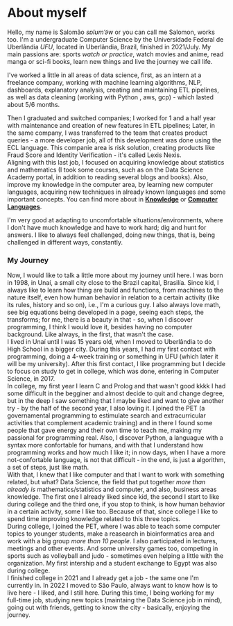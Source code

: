 # About myself

Hello, my name is Salomão *sɐlʊmˈə̃w* or you can call me Salomon, works too. I'm a undergraduate Computer Science by the Universidade Federal de Uberlândia *UFU*, located in Uberlândia, Brazil, finished in 2021/July. My main passions are: sports *watch or practice*, watch movies and anime, read manga or sci-fi books, learn new things and live the journey we call life.

I've worked a little in all areas of data science, first, as an intern at a freelance company, working with machine learning algorithms, NLP, dashboards, explanatory analysis, creating and maintaining ETL pipelines, as well as data cleaning (working with Python , aws, gcp) - which lasted about 5/6 months.

Then I graduated and switched companies; I worked for 1 and a half year with maintenance and creation of new features in ETL pipelines; Later, in the same company, I was transferred to the team that creates product queries - a more developer job, all of this development was done using the ECL language. This companie area is risk solution, creating products like Fraud Score and Identity Verification - it's called Lexis Nexis.\
Aligning with this last job, I focused on acquiring knowledge about statistics and mathematics (I took some courses, such as on the Data Science Academy portal, in addition to reading several blogs and books). Also, improve my knowledge in the computer area, by learning new computer languages, acquiring new techniques in already known languages and some important concepts. You can find more about in [**Knowledge**](https://salomaoalves.github.io/knowledge/) or [**Computer Languages**](https://salomaoalves.github.io/prog_lang/).

I'm very good at adapting to uncomfortable situations/environments, where I don't have much knowledge and have to work hard; dig and hunt for answers. I like to always feel challenged, doing new things, that is, being challenged in different ways, constantly.


### My Journey
Now, I would like to talk a little more about my journey until here. I was born in 1998, in Unaí, a small city close to the Brazil capital, Brasilía. Since kid, I always like to learn how thing are build and functions, from machines to the nature itself, even how human behavior in relation to a certain activity (like its rules, history and so on), i.e., I'm a curious guy. I also always love math, see big equations being developed in a page, seeing each steps, the transforms; for me, there is a beauty in that - so, when I discover programming, I think I would love it, besides having no computer background. Like always, in the first, that wasn't the case.\
I lived in Unaí until I was 15 years old, when I moved to Uberlândia to do High School in a bigger city. During this years, I had my first contact with programming, doing a 4-week training or something in UFU (which later it will be my university). After this first contact, I like programming but I decide to focus on study to get in college, which was done, entering in Computer Science, in 2017.\
In college, my first year I learn C and Prolog and that wasn't good kkkk I had some difficult in the begginer and almost decide to quit and change degree, but in the deep I saw something that I maybe liked and want to give another try - by the half of the second year, I also loving it. I joined the PET (a governamental programming to estimulate search and extracurricular activities that complement academic training) and in there I found some people that gave energy and their own time to teach me, making my passional for programming real. Also, I discover Python, a languague with a syntax more confortable for humans, and with that I understand how programming works and how much I like it; in now days, when I have a more not-confortable language, is not that difficult - in the end, is just a algorithm, a set of steps, just like math.\
With that, I knew that I like computer and that I want to work with something related, but what? Data Science, the field that put together *more than already is* mathematics/statistics and computer, and also, business areas knowledge. The first one I already liked since kid, the second I start to like during college and the third one, if you stop to think, is how human behavior in a certain activity, some I like too. Because of that, since college I like to spend time improving knowledge related to this three topics.\
During college, I joined the PET, where I was able to teach some computer topics to younger students, make a reasearch in bioinformatics area and work with a big group *more than 10 people*. I also participated in lectures, meetings and other events. And some university games too, competing in sports such as volleyball and judo - sometimes even helping a little with the organization. My first intership and a student exchange to Egypt was also during college.\
I finished college in 2021 and I already get a job - the same one I'm currently in. In 2022 I moved to São Paulo, always want to know how is to live here - I liked, and I still here. During this time, I being working for my full-time job, studying new topics (maintaing the Data Science job in mind), going out with friends, getting to know the city - basically, enjoying the journey. 
